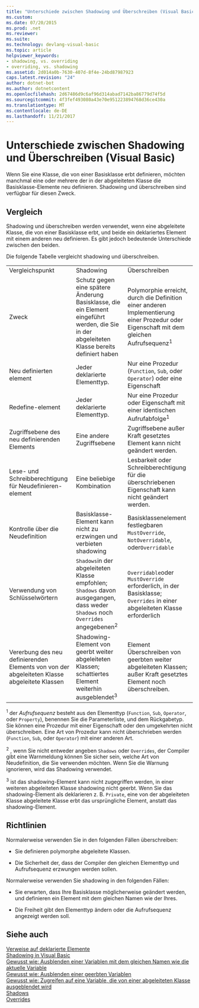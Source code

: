 ```yaml
---
title: "Unterschiede zwischen Shadowing und Überschreiben (Visual Basic)"
ms.custom: 
ms.date: 07/20/2015
ms.prod: .net
ms.reviewer: 
ms.suite: 
ms.technology: devlang-visual-basic
ms.topic: article
helpviewer_keywords:
- shadowing, vs. overriding
- overriding, vs. shadowing
ms.assetid: 2d014a0b-7630-407d-8f4e-24bd87987923
caps.latest.revision: "24"
author: dotnet-bot
ms.author: dotnetcontent
ms.openlocfilehash: 2d67486d9c6af96d314abad7142ba86779d74f5d
ms.sourcegitcommit: 4f3fef493080a43e70e951223894768d36ce430a
ms.translationtype: MT
ms.contentlocale: de-DE
ms.lasthandoff: 11/21/2017
---
```

# <a name="differences-between-shadowing-and-overriding-visual-basic"></a>Unterschiede zwischen Shadowing und Überschreiben (Visual Basic)
Wenn Sie eine Klasse, die von einer Basisklasse erbt definieren, möchten manchmal eine oder mehrere der in der abgeleiteten Klasse die Basisklasse-Elemente neu definieren. Shadowing und überschreiben sind verfügbar für diesen Zweck.  
  
## <a name="comparison"></a>Vergleich  
 Shadowing und überschreiben werden verwendet, wenn eine abgeleitete Klasse, die von einer Basisklasse erbt, und beide ein deklariertes Element mit einem anderen neu definieren. Es gibt jedoch bedeutende Unterschiede zwischen den beiden.  
  
 Die folgende Tabelle vergleicht shadowing und überschreiben.  
  
||||  
|---|---|---|  
|Vergleichspunkt|Shadowing|Überschreiben|  
|Zweck|Schutz gegen eine spätere Änderung Basisklasse, die ein Element eingeführt werden, die Sie in der abgeleiteten Klasse bereits definiert haben|Polymorphie erreicht, durch die Definition einer anderen Implementierung einer Prozedur oder Eigenschaft mit dem gleichen Aufrufsequenz<sup>1</sup>|  
|Neu definierten element|Jeder deklarierte Elementtyp.|Nur eine Prozedur (`Function`, `Sub`, oder `Operator`) oder eine Eigenschaft|  
|Redefine-element|Jeder deklarierte Elementtyp.|Nur eine Prozedur oder Eigenschaft mit einer identischen Aufrufabfolge<sup>1</sup>|  
|Zugriffsebene des neu definierenden Elements|Eine andere Zugriffsebene|Zugriffsebene außer Kraft gesetztes Element kann nicht geändert werden.|  
|Lese- und Schreibberechtigung für Neudefinieren-element|Eine beliebige Kombination|Lesbarkeit oder Schreibberechtigung für die überschriebenen Eigenschaft kann nicht geändert werden.|  
|Kontrolle über die Neudefinition|Basisklasse-Element kann nicht zu erzwingen und verbieten shadowing|Basisklassenelement festlegbaren `MustOverride`, `NotOverridable`, oder`Overridable`|  
|Verwendung von Schlüsselwörtern|`Shadows`in der abgeleiteten Klasse empfohlen; `Shadows` davon ausgegangen, dass weder `Shadows` noch `Overrides` angegebenen<sup>2</sup>|`Overridable`oder `MustOverride` erforderlich, in der Basisklasse; `Overrides` in einer abgeleiteten Klasse erforderlich|  
|Vererbung des neu definierenden Elements von von der abgeleiteten Klasse abgeleitete Klassen|Shadowing-Element von geerbt weiter abgeleiteten Klassen; schattiertes Element weiterhin ausgeblendet<sup>3</sup>|Element Überschreiben von geerbten weiter abgeleiteten Klassen; außer Kraft gesetztes Element noch überschreiben.|  
  
 <sup>1</sup> der *Aufrufsequenz* besteht aus den Elementtyp (`Function`, `Sub`, `Operator`, oder `Property`), benennen Sie die Parameterliste, und dem Rückgabetyp. Sie können eine Prozedur mit einer Eigenschaft oder den umgekehrten nicht überschreiben. Eine Art von Prozedur kann nicht überschrieben werden (`Function`, `Sub`, oder `Operator`) mit einer anderen Art.  
  
 <sup>2</sup> , wenn Sie nicht entweder angeben `Shadows` oder `Overrides`, der Compiler gibt eine Warnmeldung können Sie sicher sein, welche Art von Neudefinition, die Sie verwenden möchten. Wenn Sie die Warnung ignorieren, wird das Shadowing verwendet.  
  
 <sup>3</sup> ist das shadowing-Element kann nicht zugegriffen werden, in einer weiteren abgeleiteten Klasse shadowing nicht geerbt. Wenn Sie das shadowing-Element als deklarieren z. B. `Private`, eine von der abgeleiteten Klasse abgeleitete Klasse erbt das ursprüngliche Element, anstatt das shadowing-Element.  
  
## <a name="guidelines"></a>Richtlinien  
 Normalerweise verwenden Sie in den folgenden Fällen überschreiben:  
  
-   Sie definieren polymorphe abgeleitete Klassen.  
  
-   Die Sicherheit der, dass der Compiler den gleichen Elementtyp und Aufrufsequenz erzwungen werden sollen.  
  
 Normalerweise verwenden Sie shadowing in den folgenden Fällen:  
  
-   Sie erwarten, dass Ihre Basisklasse möglicherweise geändert werden, und definieren ein Element mit dem gleichen Namen wie der Ihres.  
  
-   Die Freiheit gibt den Elementtyp ändern oder die Aufrufsequenz angezeigt werden soll.  
  
## <a name="see-also"></a>Siehe auch  
 [Verweise auf deklarierte Elemente](../../../../visual-basic/programming-guide/language-features/declared-elements/references-to-declared-elements.md)  
 [Shadowing in Visual Basic](../../../../visual-basic/programming-guide/language-features/declared-elements/shadowing.md)  
 [Gewusst wie: Ausblenden einer Variablen mit dem gleichen Namen wie die aktuelle Variable](../../../../visual-basic/programming-guide/language-features/declared-elements/how-to-hide-a-variable-with-the-same-name-as-your-variable.md)  
 [Gewusst wie: Ausblenden einer geerbten Variablen](../../../../visual-basic/programming-guide/language-features/declared-elements/how-to-hide-an-inherited-variable.md)  
 [Gewusst wie: Zugreifen auf eine Variable, die von einer abgeleiteten Klasse ausgeblendet wird](../../../../visual-basic/programming-guide/language-features/declared-elements/how-to-access-a-variable-hidden-by-a-derived-class.md)  
 [Shadows](../../../../visual-basic/language-reference/modifiers/shadows.md)  
 [Overrides](../../../../visual-basic/language-reference/modifiers/overrides.md)
